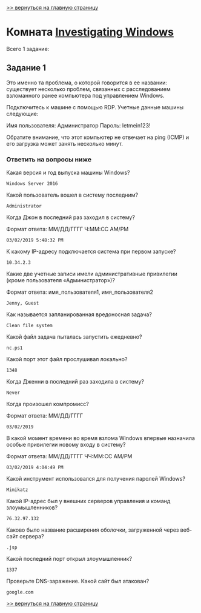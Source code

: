 [>> вернуться на главную страницу](https://github.com/BEPb/tryhackme/blob/master/README.md)

# Комната [Investigating Windows](https://tryhackme.com/r/room/investigatingwindows) 

Всего 1 заданиe:
## Задание 1
Это именно та проблема, о которой говорится в ее названии: существует несколько проблем, связанных с расследованием взломанного ранее компьютера под управлением Windows.

Подключитесь к машине с помощью RDP. Учетные данные машины следующие:

Имя пользователя: Администратор
Пароль: letmein123!

Обратите внимание, что этот компьютер не отвечает на ping (ICMP) и его загрузка может занять несколько минут.

### Ответить на вопросы ниже
Какая версия и год выпуска машины Windows?


```commandline
Windows Server 2016
```
Какой пользователь вошел в систему последним?


```commandline
Administrator
```
Когда Джон в последний раз заходил в систему?

Формат ответа: ММ/ДД/ГГГГ  Ч:ММ:СС  AM/PM


```commandline
03/02/2019 5:48:32 PM
```
К какому IP-адресу подключается система при первом запуске?


```commandline
10.34.2.3
```
Какие две учетные записи имели административные привилегии (кроме пользователя «Администратор»)?

Формат ответа: имя_пользователя1, имя_пользователя2


```commandline
Jenny, Guest
```
Как называется запланированная вредоносная задача?


```commandline
Clean file system
```
Какой файл задача пыталась запустить ежедневно?


```commandline
nc.ps1
```
Какой порт этот файл прослушивал локально?


```commandline
1348
```
Когда Дженни в последний раз заходила в систему?


```commandline
Never
```
Когда произошел компромисс?

Формат ответа: ММ/ДД/ГГГГ


```commandline
03/02/2019
```
В какой момент времени во время взлома Windows впервые назначила особые привилегии новому входу в систему?

Формат ответа: ММ/ДД/ГГГГ  ЧЧ:ММ:СС  AM/PM


```commandline
03/02/2019 4:04:49 PM
```
Какой инструмент использовался для получения паролей Windows?


```commandline
Mimikatz
```
Какой IP-адрес был у внешних серверов управления и команд злоумышленников?


```commandline
76.32.97.132
```
Каково было название расширения оболочки, загруженной через веб-сайт сервера?


```commandline
.jsp
```
Какой последний порт открыл злоумышленник?


```commandline
1337
```
Проверьте DNS-заражение. Какой сайт был атакован?


```commandline
google.com
```


[>> вернуться на главную страницу](https://github.com/BEPb/tryhackme/blob/master/README.md)